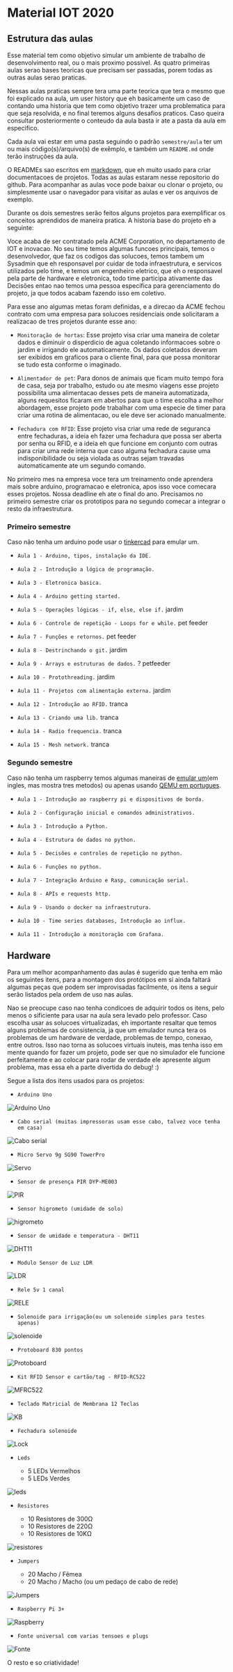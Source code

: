 # Material IOT 2020

## Estrutura das aulas
Esse material tem como objetivo simular um ambiente de trabalho de desenvolvimento real, ou o mais proximo possivel. As quatro primeiras aulas serao bases teoricas que precisam ser passadas, porem todas as outras aulas serao praticas.

Nessas aulas praticas sempre tera uma parte teorica que tera o mesmo que foi explicado na aula, um user history que eh basicamente um caso de contando uma historia que tem como objetivo trazer uma problematica para que seja resolvida, e no final teremos alguns desafios praticos. Caso queira consultar posteriormente o conteudo da aula basta ir ate a pasta da aula em especifico.

Cada aula vai estar em uma pasta seguindo o padrão `semestre/aula` ter um ou mais código(s)/arquivo(s) de exêmplo, e também um `README.md` onde terão instruções da aula.

O READMEs sao escritos em [markdown](https://github.com/adam-p/markdown-here/wiki/Markdown-Cheatsheet), que eh muito usado para criar documentacoes de projetos. Todas as aulas estaram nesse repositorio do github. Para acompanhar as aulas voce pode baixar ou clonar o projeto, ou simplesmente usar o navegador para visitar as aulas e ver os arquivos de exemplo.

Durante os dois semestres serão feitos alguns projetos para exemplificar os conceitos aprendidos de maneira pratica. A historia base do projeto eh a seguinte:

Voce acaba de ser contratado pela ACME Corporation, no departamento de IOT e inovacao. No seu time temos algumas funcoes principais, temos o desenvolvedor, que faz os codigos das solucoes, temos tambem um Sysadmin que eh responsavel por cuidar de toda infraestrutura, e servicos utilizados pelo time, e temos um engenheiro eletrico, que eh o responsavel pela parte de hardware e eletronica, todo time participa ativamente das Decisões entao nao temos uma pessoa especifica para gerenciamento do projeto, ja que todos acabam fazendo isso em coletivo.

Para esse ano algumas metas foram definidas, e a direcao da ACME fechou contrato com uma empresa para solucoes residenciais onde solicitaram a realizacao de tres projetos durante esse ano:

* `Monitoração de hortas`:
Esse projeto visa criar uma maneira de coletar dados e diminuir o disperdicio de agua coletando informacoes sobre o jardim e irrigando ele automaticamente. Os dados coletados deveram ser exibidos em graficos para o cliente final, para que possa monitorar se tudo esta conforme o imaginado.

* `Alimentador de pet`:
Para donos de animais que ficam muito tempo fora de casa, seja por trabalho, estudo ou ate mesmo viagens esse projeto possibilita uma alimentacao desses pets de maneira automatizada, alguns requesitos ficaram em abertos para que o time escolha a melhor abordagem, esse projeto pode trabalhar com uma especie de timer para criar uma rotina de alimentacao, ou ele deve ser acionado manualmente.

* `Fechadura com RFID`:
Esse projeto visa criar uma rede de seguranca entre fechaduras, a ideia eh fazer uma fechadura que possa ser aberta por senha ou RFID, e a ideia eh que funcione em conjunto com outras para criar uma rede interna que caso alguma fechadura cause uma indisponibilidade ou seja violada as outras sejam travadas automaticamente ate um segundo comando.

No primeiro mes na empresa voce tera um treinamento onde aprendera mais sobre arduino, programacao e eletronica, apos isso voce comecara esses projetos. Nossa deadline eh ate o final do ano. Precisamos no primeiro semestre criar os prototipos para no segundo comecar a integrar o resto da infraestrutura.

### Primeiro semestre

Caso não tenha um arduino pode usar o [tinkercad](https://www.tinkercad.com) para emular um.

  * `Aula 1 - Arduino, tipos, instalação da IDE.`

  * `Aula 2 - Introdução a lógica de programação.`

  * `Aula 3 - Eletronica basica.`

  * `Aula 4 - Arduino getting started.`

  * `Aula 5 - Operações lógicas - if, else, else if.` jardim

  * `Aula 6 - Controle de repetição - Loops for e while.` pet feeder

  * `Aula 7 - Funções e retornos.` pet feeder

  * `Aula 8 - Destrinchando o git.` jardim

  * `Aula 9 - Arrays e estruturas de dados.` ? petfeeder

  * `Aula 10 - Protothreading.` jardim

  * `Aula 11 - Projetos com alimentação externa.` jardim

  * `Aula 12 - Introdução ao RFID.` tranca

  * `Aula 13 - Criando uma lib.` tranca

  * `Aula 14 - Radio frequencia.` tranca

  * `Aula 15 - Mesh network.` tranca


### Segundo semestre

Caso não tenha um raspberry temos algumas maneiras de [emular um](https://www.makeuseof.com/tag/emulate-raspberry-pi-pc/)(em ingles, mas mostra tres metodos) ou apenas usando [QEMU em portugues](https://www.techtudo.com.br/dicas-e-tutoriais/noticia/2016/11/aprenda-virtualizar-o-raspberry-pi-para-testar-sistemas-e-projetos-no-pc.html).

  * `Aula 1 - Introdução ao raspberry pi e dispositivos de borda.`

  * `Aula 2 - Configuração inicial e comandos administrativos.`

  * `Aula 3 - Introdução a Python.`

  * `Aula 4 - Estrutura de dados no python.`

  * `Aula 5 - Decisões e controles de repetição no python.`

  * `Aula 6 - Funções no python.`

  * `Aula 7 - Integração Arduino e Rasp, comunicação serial.`

  * `Aula 8 - APIs e requests http.`

  * `Aula 9 - Usando o docker na infraestrutura.`

  * `Aula 10 - Time series databases, Introdução ao influx.`

  * `Aula 11 - Introdução a monitoração com Grafana.`


## Hardware

Para um melhor acompanhamento das aulas é sugerido que tenha em mão os seguintes itens, para a montagem dos protótipos em sí ainda faltará algumas peças que podem ser improvisadas facilmente, os itens a seguir serão listados pela ordem de uso nas aulas.

Nao se preocupe caso nao tenha condicoes de adquirir todos os itens, pelo menos o sificiente para usar na aula sera levado pelo professor. Caso escolha usar as solucoes virtualizadas, eh importante resaltar que temos alguns problemas de consistencia, ja que um emulador nunca tera os problemas de um hardware de verdade, problemas de tempo, conexao, entre outros. Isso nao torna as solucoes virtuais inuteis, mas tenha isso em mente quando for fazer um projeto, pode ser que no simulador ele funcione perfeitamente e ao colocar para rodar de verdade ele apresente algum problema, mas essa eh a parte divertida do debug! :)

Segue a lista dos itens usados para os projetos:

* `Arduino Uno`

![Arduino Uno](.../../img/doc/arduino.jpg)


* `Cabo serial (muitas impressoras usam esse cabo, talvez voce tenha em casa)`

![Cabo serial](.../../img/doc/serial.jpg)


* `Micro Servo 9g SG90 TowerPro`

![Servo](.../../img/doc/servo.jpg)


* `Sensor de presença PIR DYP-ME003`

![PIR](.../../img/doc/pir.jpeg)


* `Sensor higrometo (umidade de solo)`

![higrometo](.../../img/doc/higrometro.jpeg)


* `Sensor de umidade e temperatura - DHT11`

![DHT11](.../../img/doc/dht11.jpg)


* `Modulo Sensor de Luz LDR`

![LDR](.../../img/doc/ldr.jpeg)


* `Rele 5v 1 canal`

![RELE](.../../img/doc/rele.jpeg)


* `Solenoide para irrigação(ou um solenoide simples para testes apenas)`

![solenoide](.../../img/doc/solenoide.jpeg)


* `Protoboard 830 pontos`

![Protoboard](.../../img/doc/proto.jpeg)


* `Kit RFID Sensor e cartão/tag - RFID-RC522`

![MFRC522](.../../img/doc/MFRC522.jpg)


* `Teclado Matricial de Membrana 12 Teclas`

![KB](.../../img/doc/teclado.jpeg)


* `Fechadura solenoide`

![Lock](.../../img/doc/lock.jpeg)


* `Leds`

  - 5 LEDs Vermelhos
  - 5 LEDs Verdes

![leds](.../../img/doc/leds.jpg)


* `Resistores`

  - 10 Resistores de 300Ω
  - 10 Resistores de 220Ω
  - 10 Resistores de 10KΩ

![resistores](.../../img/doc/resistores.png)


* `Jumpers`

  - 20 Macho / Fêmea
  - 20 Macho / Macho (ou um pedaço de cabo de rede)

![Jumpers](.../../img/doc/jumpers.png)


* `Raspberry Pi 3+`

![Raspberry](.../../img/doc/raspberry.jpg)


* `Fonte universal com varias tensoes e plugs`

![Fonte](.../../img/doc/fonte.jpeg)


O resto e so criatividade!

